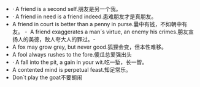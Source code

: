 - · A friend is a second self.朋友是另一个我。
- · A friend in need is a friend indeed.患难朋友才是真朋友。
- A friend in court is better than a penny in purse.曩中有钱，不如朝中有友。
-  A friend exaggerates a man´s virtue, an enemy his crimes.朋友宣扬人的美德，敌人夸大人的罪过。-
- A fox may grow grey, but never good.狐狸会变，但本性难移。
- A fool always rushes to the fore.傻瓜总爱强出头
- · A fall into the pit, a gain in your wit.吃一堑，长一智。
- A contented mind is perpetual feast.知足常乐。
- Don´t play the goat不要胡闹
